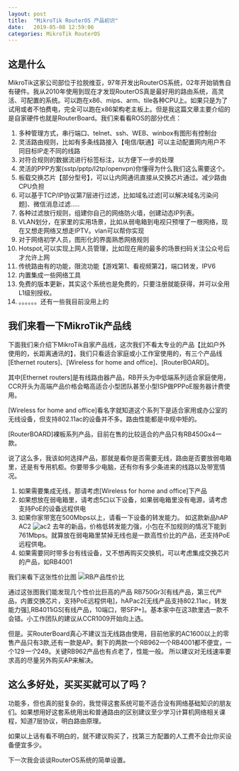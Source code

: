 ```yaml
---
layout: post
title:  "MikroTik RouterOS 产品初识"
date:   2019-05-08 12:59:06
categories: MikroTik RouterOS
---
```


## 这是什么

MikroTik这家公司部位于拉脱维亚，97年开发出RouterOS系统，02年开始销售自有硬件。我从2010年使用到现在才发现RouterOS真是最好用的路由系统，高灵活、可配置的系统。可以跑在x86、mips、arm、tile各种CPU上。如果只是为了试用或者不怕费电，完全可以跑在x86架构老主板上。但是我这篇文章主要介绍的是自家硬件也就是RouterBoard。我们来看看ROS的部分优点：

1. 多种管理方式，串行端口、telnet、ssh、WEB、winbox有图形有控制台
2. 灵活路由规则，比如有多条线路接入【电信/联通】可以主动配置网内用户不同目标IP走不同的线路
3. 对符合规则的数据流进行标签标注，以方便下一步的处理
4. 灵活的PPP方案(sstp/pptp/l2tp/openvpn)你懂得为什么我们这么需要这个。
5. 板载交换芯片【部分型号】，可以让内网通讯直接从交换芯片通过。减少路由CPU负担
6. 可以基于TCP/IP协议第7层进行过滤，比如域名过滤[可以解决域名污染问题]、微信消息过滤.....
7. 各种过滤放行规则，组建你自己的网络防火墙，创建动态IP列表。
8. VLAN划分，在家里的实用场景，比如从弱电箱到电视只预埋了一根网络，现在又想走网络又想走IPTV。vlan可以帮你实现
9. 对于网络初学人员，图形化的界面熟悉网络规则
10. Hotspot,可以实现上网人员管理，比如现在用的最多的场景扫码关注公众号后才允许上网
11. 传统路由有的功能，限流功能【游戏第1、看视频第2】，端口转发，IPV6
12. 内置集成一些网络工具
13. 免费的版本更新，其实这个系统也是免费的，只要注册就能获得，并可以全用L1级别授权。
14. 。。。。。。还有一些我目前没用上的


## 我们来看一下MikroTik产品线

下面我们来介绍下MikroTik自家产品线，这次我们不看太专业的产品【比如户外使用的，长距离通讯的】，我们只看适合家庭或小工作室使用的，有三个产品线[Ethernet routers]、[Wireless for home and office]、[RouterBOARD]。

其中[Ethernet routers]是有线路由器产品，RB开头为中低端系列适合家庭使用，CCR开头为高端产品价格会略高适合小型团队甚至小型ISP做PPPoE服务器计费使用。

[Wireless for home and office]看名字就知道这个系列下是适合家用或办公室的无线设备，但支持802.11ac的设备并不多。路由性能都是中规中矩的。

[RouterBOARD]裸板系列产品，目前在售的比较适合的产品只有RB450Gx4一款。


说了这么多，我该如何选择产品，那就是看你是否需要无线，路由是否要放弱电箱里，还是有专用机柜。你要带多少电脑，还有你有多少条进来的线路以及带宽情况。

1. 如果需要集成无线，那请考虑[Wireless for home and office]下产品
2. 如果想放在弱电箱里，请考虑5口以下设备，如果弱电箱里没有电源，请考虑支持PoE的设备远程供电
3. 如果你家带宽在500Mbps以上，请看一下设备的转发能力。
如这款新品hAP AC2 ![ac2](http://guohai163.github.com/doc-pic/2019-05/WX20190509-132805.png) 去年的新品，价格低转发能力强，小包在不加规则的情况下能到761Mbps。就算放在弱电箱里禁掉无线也是一款高性价比的产品，还支持PoE远程供电。
4. 如果需要同时带多台有线设备，又不想再购买交换机，可以考虑集成交换芯片的产品，如RB4001

我们来看下这张性价比图
![RB产品性价比](http://guohai163.github.io/doc-pic/2019-05/pr2-1.png)

通过这张图我们能发现几个性价比巨高的产品 RB750Gr3[有线产品，第三代产品，内置交换芯片，支持PoE远程供电]，hAPac2[无线产品支持802.11ac，转发能力强],RB4011iGS[有线产品，10端口，带SFP+]。基本家中在这3款里选一款不会错。小工作团队的建议从CCR1009开始向上选。

但是。买RouterBoard真心不建议当无线路由使用，目前他家的AC1600以上的零售产品只有3款,还有一款是AP。剩下的两款一个RB962一个RB4001都不便宜，一个$129一个$249。关键RB962产品也有点老了，性能一般。
所以建议对无线速率要求高的尽量另外购买AP来解决。

## 这么多好处，买买买就可以了吗？

功能多，但也真的挺复杂的，我觉得这套系统可能不适合没有网络基础知识的朋友们。如果想用好这套系统用出和普通路由的区别建议至少学习计算机网络相关课程，知道7层协议，明白路由原理。

如果以上话有看不明白的，就不建议购买了，找第三方配置的人工费不会比你买设备便宜多少。

下一次我会谈谈RouterOS系统的简单设置。

